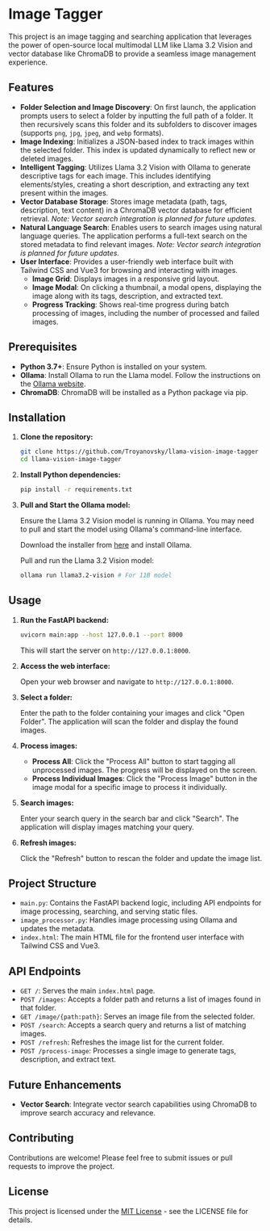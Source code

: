 # Image Tagger

This project is an image tagging and searching application that leverages the power of open-source local multimodal LLM like Llama 3.2 Vision and vector database like ChromaDB to provide a seamless image management experience.

## Features

-   **Folder Selection and Image Discovery**: On first launch, the application prompts users to select a folder by inputting the full path of a folder. It then recursively scans this folder and its subfolders to discover images (supports `png`, `jpg`, `jpeg`, and `webp` formats).
-   **Image Indexing**: Initializes a JSON-based index to track images within the selected folder. This index is updated dynamically to reflect new or deleted images.
-   **Intelligent Tagging**: Utilizes Llama 3.2 Vision with Ollama to generate descriptive tags for each image. This includes identifying elements/styles, creating a short description, and extracting any text present within the images.
-   **Vector Database Storage**: Stores image metadata (path, tags, description, text content) in a ChromaDB vector database for efficient retrieval. *Note: Vector search integration is planned for future updates.*
-   **Natural Language Search**: Enables users to search images using natural language queries. The application performs a full-text search on the stored metadata to find relevant images. *Note: Vector search integration is planned for future updates.*
-   **User Interface**: Provides a user-friendly web interface built with Tailwind CSS and Vue3 for browsing and interacting with images.
    -   **Image Grid**: Displays images in a responsive grid layout.
    -   **Image Modal**: On clicking a thumbnail, a modal opens, displaying the image along with its tags, description, and extracted text.
    -   **Progress Tracking**: Shows real-time progress during batch processing of images, including the number of processed and failed images.

## Prerequisites

-   **Python 3.7+**: Ensure Python is installed on your system.
-   **Ollama**: Install Ollama to run the Llama model. Follow the instructions on the [Ollama website](https://ollama.com/).
-   **ChromaDB**: ChromaDB will be installed as a Python package via pip.

## Installation

1. **Clone the repository:**

    ```bash
    git clone https://github.com/Troyanovsky/llama-vision-image-tagger
    cd llama-vision-image-tagger
    ```

2. **Install Python dependencies:**

    ```bash
    pip install -r requirements.txt
    ```

3. **Pull and Start the Ollama model:**

    Ensure the Llama 3.2 Vision model is running in Ollama. You may need to pull and start the model using Ollama's command-line interface. 

    Download the installer from [here](https://github.com/ollama/ollama) and install Ollama.

    Pull and run the Llama 3.2 Vision model:

    ```bash
    ollama run llama3.2-vision # For 11B model
    ```

## Usage

1. **Run the FastAPI backend:**

    ```bash
    uvicorn main:app --host 127.0.0.1 --port 8000
    ```

    This will start the server on `http://127.0.0.1:8000`.

2. **Access the web interface:**

    Open your web browser and navigate to `http://127.0.0.1:8000`.

3. **Select a folder:**

    Enter the path to the folder containing your images and click "Open Folder". The application will scan the folder and display the found images.

4. **Process images:**

    -   **Process All**: Click the "Process All" button to start tagging all unprocessed images. The progress will be displayed on the screen.
    -   **Process Individual Images**: Click the "Process Image" button in the image modal for a specific image to process it individually.

5. **Search images:**

    Enter your search query in the search bar and click "Search". The application will display images matching your query.

6. **Refresh images:**

    Click the "Refresh" button to rescan the folder and update the image list.

## Project Structure

-   `main.py`: Contains the FastAPI backend logic, including API endpoints for image processing, searching, and serving static files.
-   `image_processor.py`: Handles image processing using Ollama and updates the metadata.
-   `index.html`: The main HTML file for the frontend user interface with Tailwind CSS and Vue3.

## API Endpoints

-   `GET /`: Serves the main `index.html` page.
-   `POST /images`: Accepts a folder path and returns a list of images found in that folder.
-   `GET /image/{path:path}`: Serves an image file from the selected folder.
-   `POST /search`: Accepts a search query and returns a list of matching images.
-   `POST /refresh`: Refreshes the image list for the current folder.
-   `POST /process-image`: Processes a single image to generate tags, description, and extract text.

## Future Enhancements

-   **Vector Search**: Integrate vector search capabilities using ChromaDB to improve search accuracy and relevance.

## Contributing

Contributions are welcome! Please feel free to submit issues or pull requests to improve the project.

## License

This project is licensed under the [MIT License](LICENSE) - see the LICENSE file for details.